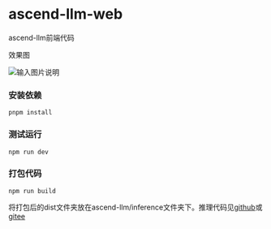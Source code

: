 # ascend-llm-web



ascend-llm前端代码

效果图

![输入图片说明](https://foruda.gitee.com/images/1713943474484081195/a0fcaae1_8369745.png "截图 2024-04-24 15-01-55.png")



### 安装依赖

```shell
pnpm install
```

### 测试运行

```shell
npm run dev
```

### 打包代码

```shell
npm run build
```

将打包后的dist文件夹放在ascend-llm/inference文件夹下。推理代码见[github](https://github.com/yinghuo302/ascend-llm)或[gitee](https://gitee.com/yinghuo302/ascend-llm-web)


